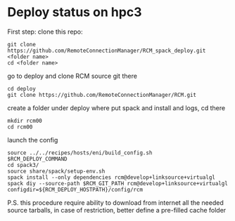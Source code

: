 # Deploy status on  hpc3

First step: clone this repo:

    git clone  https://github.com/RemoteConnectionManager/RCM_spack_deploy.git <folder name>
    cd <folder name>


go to deploy and clone RCM source git there

    cd deploy
    git clone https://github.com/RemoteConnectionManager/RCM.git

create a folder under deploy where put spack and install and logs, cd there

    mkdir rcm00
    cd rcm00

launch the config

    source ../../recipes/hosts/eni/build_config.sh
    $RCM_DEPLOY_COMMAND
    cd spack3/
    source share/spack/setup-env.sh 
    spack install --only dependencies rcm@develop+linksource+virtualgl 
    spack diy --source-path $RCM_GIT_PATH rcm@develop+linksource+virtualgl configdir=${RCM_DEPLOY_HOSTPATH}/config/rcm

P.S. this procedure require ability to download from internet all the needed source tarballs,
in case of restriction, better define a  pre-filled cache folder
